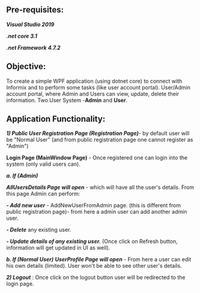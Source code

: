 ## Pre-requisites:

***Visual Studio 2019***

***.net core 3.1***

***.net Framework 4.7.2***


## Objective:
To create a simple WPF application (using dotnet core) to connect with Informix and to perform some tasks (like user account portal).
User/Admin account portal, where Admin and Users can view, update, delete their information.
            Two User System -**Admin** and **User**.

## Application Functionality:
***1) Public User Registration Page (Registration Page)***- by default user will be "Normal User" (and from public registration page one cannot register as "Admin")

**Login Page (MainWindow Page)** - Once registered one can login into the system (only valid users can).

***a. If (Admin)***

***AllUsersDetails Page will open*** - which will have all the user's details. From this page Admin can perform:

***- Add new user*** - AddNewUserFromAdmin page. (this is different from public registration page)- from here a admin user can add another admin user.

***- Delete*** any existing user.

***- Update details of any existing user.*** (Once click on Refresh button, information will get updated in UI as well).

***b. If (Normal User)***
***UserProfile Page will open*** - From here a user can edit his own details (limited). User won't be able to see other user's details.

***2) Logout*** : Once click on the logout button user will be redirected to the login page.

